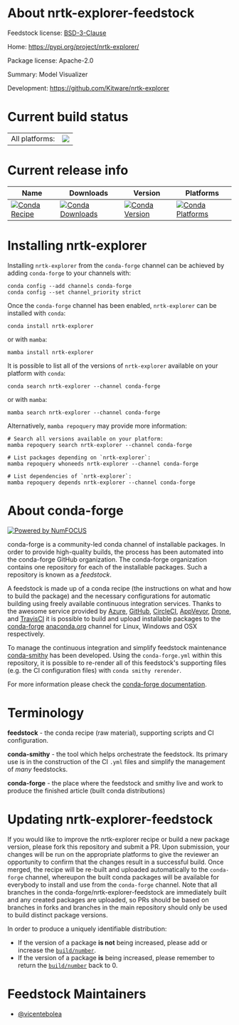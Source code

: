 About nrtk-explorer-feedstock
=============================

Feedstock license: [BSD-3-Clause](https://github.com/conda-forge/nrtk-explorer-feedstock/blob/main/LICENSE.txt)

Home: https://pypi.org/project/nrtk-explorer/

Package license: Apache-2.0

Summary: Model Visualizer

Development: https://github.com/Kitware/nrtk-explorer

Current build status
====================


<table><tr><td>All platforms:</td>
    <td>
      <a href="https://dev.azure.com/conda-forge/feedstock-builds/_build/latest?definitionId=22423&branchName=main">
        <img src="https://dev.azure.com/conda-forge/feedstock-builds/_apis/build/status/nrtk-explorer-feedstock?branchName=main">
      </a>
    </td>
  </tr>
</table>

Current release info
====================

| Name | Downloads | Version | Platforms |
| --- | --- | --- | --- |
| [![Conda Recipe](https://img.shields.io/badge/recipe-nrtk--explorer-green.svg)](https://anaconda.org/conda-forge/nrtk-explorer) | [![Conda Downloads](https://img.shields.io/conda/dn/conda-forge/nrtk-explorer.svg)](https://anaconda.org/conda-forge/nrtk-explorer) | [![Conda Version](https://img.shields.io/conda/vn/conda-forge/nrtk-explorer.svg)](https://anaconda.org/conda-forge/nrtk-explorer) | [![Conda Platforms](https://img.shields.io/conda/pn/conda-forge/nrtk-explorer.svg)](https://anaconda.org/conda-forge/nrtk-explorer) |

Installing nrtk-explorer
========================

Installing `nrtk-explorer` from the `conda-forge` channel can be achieved by adding `conda-forge` to your channels with:

```
conda config --add channels conda-forge
conda config --set channel_priority strict
```

Once the `conda-forge` channel has been enabled, `nrtk-explorer` can be installed with `conda`:

```
conda install nrtk-explorer
```

or with `mamba`:

```
mamba install nrtk-explorer
```

It is possible to list all of the versions of `nrtk-explorer` available on your platform with `conda`:

```
conda search nrtk-explorer --channel conda-forge
```

or with `mamba`:

```
mamba search nrtk-explorer --channel conda-forge
```

Alternatively, `mamba repoquery` may provide more information:

```
# Search all versions available on your platform:
mamba repoquery search nrtk-explorer --channel conda-forge

# List packages depending on `nrtk-explorer`:
mamba repoquery whoneeds nrtk-explorer --channel conda-forge

# List dependencies of `nrtk-explorer`:
mamba repoquery depends nrtk-explorer --channel conda-forge
```


About conda-forge
=================

[![Powered by
NumFOCUS](https://img.shields.io/badge/powered%20by-NumFOCUS-orange.svg?style=flat&colorA=E1523D&colorB=007D8A)](https://numfocus.org)

conda-forge is a community-led conda channel of installable packages.
In order to provide high-quality builds, the process has been automated into the
conda-forge GitHub organization. The conda-forge organization contains one repository
for each of the installable packages. Such a repository is known as a *feedstock*.

A feedstock is made up of a conda recipe (the instructions on what and how to build
the package) and the necessary configurations for automatic building using freely
available continuous integration services. Thanks to the awesome service provided by
[Azure](https://azure.microsoft.com/en-us/services/devops/), [GitHub](https://github.com/),
[CircleCI](https://circleci.com/), [AppVeyor](https://www.appveyor.com/),
[Drone](https://cloud.drone.io/welcome), and [TravisCI](https://travis-ci.com/)
it is possible to build and upload installable packages to the
[conda-forge](https://anaconda.org/conda-forge) [anaconda.org](https://anaconda.org/)
channel for Linux, Windows and OSX respectively.

To manage the continuous integration and simplify feedstock maintenance
[conda-smithy](https://github.com/conda-forge/conda-smithy) has been developed.
Using the ``conda-forge.yml`` within this repository, it is possible to re-render all of
this feedstock's supporting files (e.g. the CI configuration files) with ``conda smithy rerender``.

For more information please check the [conda-forge documentation](https://conda-forge.org/docs/).

Terminology
===========

**feedstock** - the conda recipe (raw material), supporting scripts and CI configuration.

**conda-smithy** - the tool which helps orchestrate the feedstock.
                   Its primary use is in the construction of the CI ``.yml`` files
                   and simplify the management of *many* feedstocks.

**conda-forge** - the place where the feedstock and smithy live and work to
                  produce the finished article (built conda distributions)


Updating nrtk-explorer-feedstock
================================

If you would like to improve the nrtk-explorer recipe or build a new
package version, please fork this repository and submit a PR. Upon submission,
your changes will be run on the appropriate platforms to give the reviewer an
opportunity to confirm that the changes result in a successful build. Once
merged, the recipe will be re-built and uploaded automatically to the
`conda-forge` channel, whereupon the built conda packages will be available for
everybody to install and use from the `conda-forge` channel.
Note that all branches in the conda-forge/nrtk-explorer-feedstock are
immediately built and any created packages are uploaded, so PRs should be based
on branches in forks and branches in the main repository should only be used to
build distinct package versions.

In order to produce a uniquely identifiable distribution:
 * If the version of a package **is not** being increased, please add or increase
   the [``build/number``](https://docs.conda.io/projects/conda-build/en/latest/resources/define-metadata.html#build-number-and-string).
 * If the version of a package **is** being increased, please remember to return
   the [``build/number``](https://docs.conda.io/projects/conda-build/en/latest/resources/define-metadata.html#build-number-and-string)
   back to 0.

Feedstock Maintainers
=====================

* [@vicentebolea](https://github.com/vicentebolea/)

